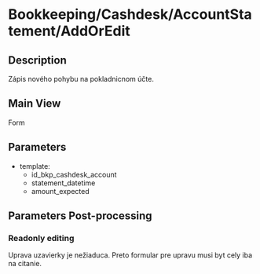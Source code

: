 # Bookkeeping/Cashdesk/AccountStatement/AddOrEdit

## Description

Zápis nového pohybu na pokladnicnom účte.

## Main View

Form

## Parameters

* template:
  * id_bkp_cashdesk_account
  * statement_datetime
  * amount_expected

## Parameters Post-processing

### Readonly editing

Uprava uzavierky je nežiaduca. Preto formular pre upravu musi byt cely iba na citanie.